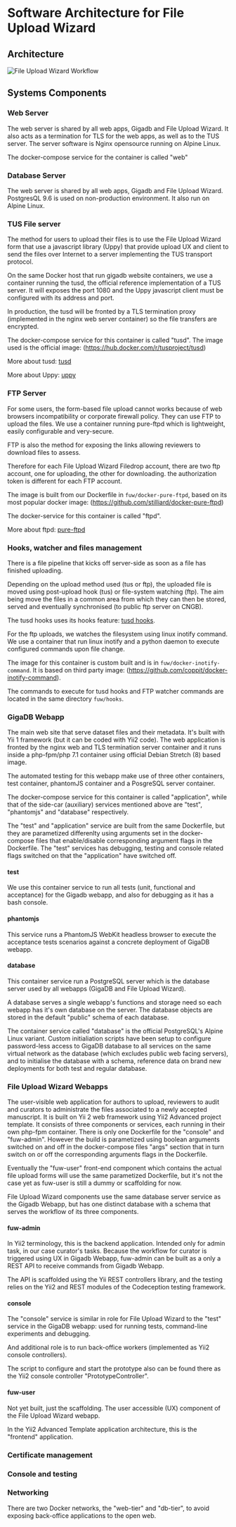 # Software Architecture for File Upload Wizard

## Architecture

![File Upload Wizard Workflow](img/architecture.png)

## Systems Components

### Web Server

The web server is shared by all web apps, Gigadb and File Upload Wizard.
It also acts as a termination for TLS for the web apps, as well as to the TUS server.
The server software is Nginx opensource running on Alpine Linux.

The docker-compose service for the container is called "web"

### Database Server

The web server is shared by all web apps, Gigadb and File Upload Wizard.
PostgresQL 9.6 is used on non-production environment. It also run on Alpine Linux.

### TUS File server

The method for users to upload their files is to use the File Upload Wizard form that use a javascript library (Uppy) that provide upload UX and client to send the files over Internet to a server implementing the TUS transport protocol.

On the same Docker host that run gigadb website containers, we use a container running the tusd, the official reference implementation of a TUS server. It will exposes the port 1080 and the Uppy javascript client must be configured with its address and port.

In production, the tusd will be fronted by a TLS termination proxy (implemented in the nginx web server container) so the file transfers are encrypted.

The docker-compose service for this container is called "tusd".
The image used is the official image: (https://hub.docker.com/r/tusproject/tusd)

More about tusd: [tusd](https://github.com/tus/tusd)

More about Uppy: [uppy](https://uppy.io/docs/)

### FTP Server

For some users, the form-based file upload cannot works because of web browsers incompatibility or corporate firewall policy.
They can use FTP to upload the files. We use a container running pure-ftpd which is lightweight, easily configurable and very-secure.

FTP is also the method for exposing the links allowing reviewers to download files to assess.

Therefore for each File Upload Wizard Filedrop account, there are two ftp account, one for uploading, the other for downloading. the authorization token is different for each FTP account.

The image is built from our Dockerfile in `fuw/docker-pure-ftpd`, based on its most popular docker image: (https://github.com/stilliard/docker-pure-ftpd)

The docker-service for this container is called "ftpd".

More about ftpd: [pure-ftpd](https://www.pureftpd.org/project/pure-ftpd/)

### Hooks, watcher and files management

There is a file pipeline that kicks off server-side as soon as a file has finished uploading.

Depending on the upload method used (tus or ftp), the uploaded file is moved using post-upload hook (tus) or file-system watching (ftp). The aim being move the files in a common area from which they can then be stored, served and eventually synchronised (to public ftp server on CNGB).

The tusd hooks uses its hooks feature: [tusd hooks](https://github.com/tus/tusd/blob/master/docs/hooks.md).

For the ftp uploads, we watches the filesystem using linux inotify command.
We use a container that run linux inotify and a python daemon to execute configured commands upon file change.

The image for this container is custom built and is in ``fuw/docker-inotify-command``. It is based on third party image: (https://github.com/coppit/docker-inotify-command).

The commands to execute for tusd hooks and FTP watcher commands are located in the same directory ``fuw/hooks``.

### GigaDB Webapp

The main web site that serve dataset files and their metadata.
It's built with Yii 1 framework (but it can be coded with Yii2 code).
The web application is fronted by the nginx web and TLS termination server container and it runs inside a php-fpm/php 7.1 container using official Debian Stretch (8) based image.

The automated testing for this webapp make use of three other containers, test container, phantomJS container and a PosgreSQL server container.

The docker-compose service for this container is called "application", while that of the side-car (auxiliary) services mentioned above are "test", "phantomjs" and "database" respectively.

The "test" and "application" service are built from the same Dockerfile, but they are parametized differenlty using arguments set in the docker-compose files that enable/disable corresponding argument flags in the Dockerfile. The "test" services has debugging, testing and console related flags switched on that the "application" have switched off.

#### test

We use this container service to run all tests (unit, functional and acceptance) for the Gigadb webapp, and also for debugging as it has a bash console.

#### phantomjs

This service runs a PhantomJS WebKit headless browser to execute the acceptance tests scenarios against a concrete deployment of GigaDB webapp.

#### database

This container service run a PostgreSQL server which is the database server used by all webapps (GigaDB and File Upload Wizard).

A database serves a single webapp's functions and storage need so each webapp has it's own database on the server. The database objects are stored in the default "public" schema of each database.

The container service called "database" is the official PostgreSQL's Alpine Linux variant. Custom initialiation scripts have been setup to configure password-less access to GigaDB database to all services on the same virtual network as the database (which excludes public web facing servers), and to initialise the database with a schema, reference data on brand new deployments for both test and regular database.

### File Upload Wizard Webapps

The user-visible web application for authors to upload, reviewers to audit and curators to administrate the files associated to a newly accepted manuscript. It is built on Yii 2 web framework using Yii2 Advanced project template. It consists of three components or services, each running in their own php-fpm container.
There is only one Dockerfile for the "console" and "fuw-admin". However the build is parametized using boolean arguments switched on and off in the docker-compose files "args" section that in turn switch on or off the corresponding arguments flags in the Dockerfile.

Eventually the "fuw-user" front-end component which contains the actual file upload forms will use the same parametized Dockerfile, but it's not the case yet as fuw-user is still a dummy or scaffolding for now.

File Upload Wizard components use the same database server service as the Gigadb Webapp, but has one distinct database with a schema that serves the workflow of its three components.

#### fuw-admin

In Yii2 terminology, this is the backend application. Intended only for admin task, in our case curator's tasks. Because the workflow for curator is triggered using UX in Gigadb Webapp, fuw-admin can be built as a only a REST API to receive commands from Gigadb Webapp.

The API is scaffolded using the Yii REST controllers library, and the testing relies on the Yii2 and REST modules of the Codeception testing framework.

#### console

The "console" service is similar in role for File Upload Wizard to the "test" service in the GigaDB webapp: used for running tests, command-line experiments and debugging.

And additional role is to run back-office workers (implemented as Yii2  console controllers).

The script to configure and start the prototype also can be found there as the Yii2 console controller "PrototypeController".

#### fuw-user

Not yet built, just the scaffolding.
The user accessible (UX) component of the File Upload Wizard webapp.

In the Yii2 Advanced Template application architecture, this is the "frontend" application.

### Certificate management

### Console and testing


### Networking

There are two Docker networks, the "web-tier" and "db-tier", to avoid exposing back-office applications to the open web.



